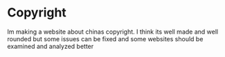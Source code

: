 # Copyright
Im making a website about chinas copyright. I think its well made and well rounded but some issues can be fixed and some websites should be examined and analyzed better

